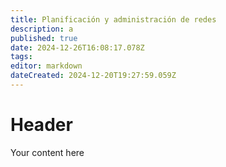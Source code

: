 ```yaml
---
title: Planificación y administración de redes
description: a
published: true
date: 2024-12-26T16:08:17.078Z
tags: 
editor: markdown
dateCreated: 2024-12-20T19:27:59.059Z
---
```


# Header
Your content here